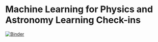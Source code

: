 # Machine Learning for Physics and Astronomy Learning Check-ins

[![Binder](https://mybinder.org/badge_logo.svg)](https://mybinder.org/v2/gh/JakePost/ml-physics-notebooks/HEAD)